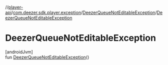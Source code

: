//[player-api](../../../index.md)/[com.deezer.sdk.player.exception](../index.md)/[DeezerQueueNotEditableException](index.md)/[DeezerQueueNotEditableException](-deezer-queue-not-editable-exception.md)

# DeezerQueueNotEditableException

[androidJvm]\
fun [DeezerQueueNotEditableException](-deezer-queue-not-editable-exception.md)()
